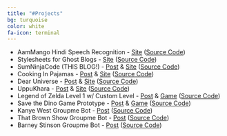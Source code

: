```yaml
---
title: "#Projects"
bg: turquoise
color: white
fa-icon: terminal
---
```


<div id="projects">
  <article class="post">
    <div class="inner">
      <ul>
        <li>
          AamMango Hindi Speech Recognition - <a href="http://aammango.pramod.ninja">Site</a>
          (<a href="http://github.com/pramodsum/SumNinjaCode">Source Code</a>)
        </li>
        <li>
          Stylesheets for Ghost Blogs - <a href="http://ghost.pramod.ninja">Site</a>
          (<a href="http://github.com/pramodsum/Ghost">Source Code</a>)
        </li>
        <li>
          SumNinjaCode (THIS BLOG!) - <a href="http://sumninjacode.io/ghost-heroku/">Post</a> & <a href="http://sumninjacode.io">Site</a>
          (<a href="https://github.com/pramodsum/AamMango/tree/gh-pages">Source Code</a>)
        </li>
        <li>
          Cooking In Pajamas - <a href="http://sumninjacode.io/ghost-heroku/">Post</a> & <a href="http://cookinginpjs.com">Site</a>
          (<a href="http://github.com/pramodsum/Cooking-In-Pajamas">Source Code</a>)
        </li>
        <li>
          Dear Universe - <a href="http://sumninjacode.io/ghost-heroku/">Post</a> & <a href="http://dearuniverse.me">Site</a> 
          (<a href="http://github.com/pramodsum/Dear-Universe-Blog">Source Code</a>)
        </li>
        <li>
          UppuKhara - <a href="http://sumninjacode.io/ghost-heroku/">Post</a> & <a href="http://uppukhara.com">Site</a> 
          (<a href="http://github.com/pramodsum/Uppu-Khara-Blog">Source Code</a>)
        </li>
        <li>
          Legend of Zelda Level 1 w/ Custom Level - <a href="http://sumninjacode.io/education-in-the-legend-of-zelda/">Post</a> & <a href="http://pramod.ninja/Zelda">Game</a> 
          (<a href="http://github.com/pramodsum/eecs494">Source Code</a>)
        </li>
        <li>
          Save the Dino Game Prototype - <a href="http://sumninjacode.io/save-the-dino/">Post</a> & <a href="http://pramod.ninja/DinoRescue">Game</a>
          (<a href="https://github.com/pramodsum/2D-Player-Tool-Prototype">Source Code</a>)
        </li>
        <li>
          Kanye West Groupme Bot - <a href="http://sumninjacode.io/no-one-loves-kanye-more-than-kanye/">Post</a> 
          (<a href="https://github.com/pramodsum/kanye_bot">Source Code</a>)
        </li>
        <li>
          That Brown Show Groupme Bot - <a href="http://sumninjacode.io/thatbrown-show/">Post</a> 
          (<a href="http://github.com/pramodsum/thatbrown_bot">Source Code</a>)
        </li>
        <li>
          Barney Stinson Groupme Bot - <a href="http://sumninjacode.io/other-random-groupme-bots/">Post</a> 
          (<a href="http://github.com/pramodsum/barney_bot">Source Code</a>)
        </li>
      </ul>
    </div>     
  </article>

  <div class="clear"></div>

</div>
